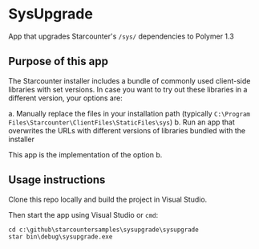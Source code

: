 # SysUpgrade

App that upgrades Starcounter's `/sys/` dependencies to Polymer 1.3

## Purpose of this app

The Starcounter installer includes a bundle of commonly used client-side libraries with set versions. In case you want to try out these libraries in a different version, your options are:

a. Manually replace the files in your installation path (typically `C:\Program Files\Starcounter\ClientFiles\StaticFiles\sys`)
b. Run an app that overwrites the URLs with different versions of libraries bundled with the installer

This app is the implementation of the option b.

## Usage instructions

Clone this repo locally and build the project in Visual Studio. 

Then start the app using Visual Studio or `cmd`:

```
cd c:\github\starcountersamples\sysupgrade\sysupgrade
star bin\debug\sysupgrade.exe
```
